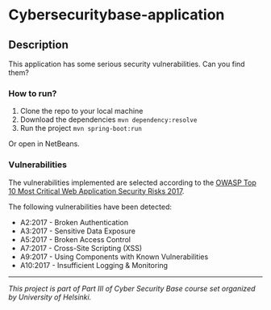 # Cybersecuritybase-application

## Description
This application has some serious security vulnerabilities. Can you find them?

### How to run?
1. Clone the repo to your local machine
2. Download the dependencies `mvn dependency:resolve`
3. Run the project `mvn spring-boot:run`

Or open in NetBeans.

### Vulnerabilities
The vulnerabilities implemented are selected according to the [OWASP Top 10 Most Critical Web Application Security Risks 2017](https://www.owasp.org/images/7/72/OWASP_Top_10-2017_%28en%29.pdf.pdf).

The following vulnerabilities have been detected:

* A2:2017 - Broken Authentication
* A3:2017 - Sensitive Data Exposure
* A5:2017 - Broken Access Control
* A7:2017 - Cross-Site Scripting (XSS)
* A9:2017 - Using Components with Known
Vulnerabilities
* A10:2017 - Insufficient Logging & Monitoring

___

_This project is part of Part III of Cyber Security Base course set organized by University of Helsinki._
